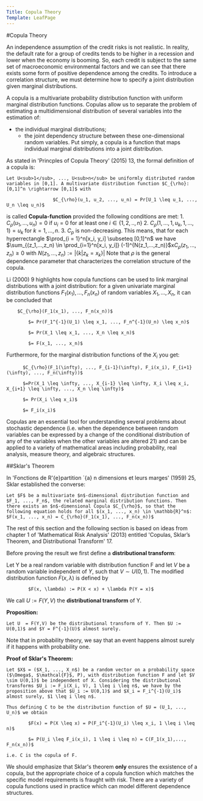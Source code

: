 ```yaml
---
Title: Copula Theory
Template: LeafPage
---
```


#Copula Theory

An independence assumption of the credit risks is not realistic. In reality, the default rate for a group of credits tends to be higher in a recession and lower when the economy is booming. So, each credit is subject to the same set of macroeconomic environmental factors and we can see that there exists some form of positive dependence among the credits. To introduce a correlation structure, we must determine how to specify a joint distribution given marginal distributions. 

A copula is a multivariate probability distribution function with uniform marginal distribution functions. Copulas allow us to separate the problem of estimating a multidimensional distribution of several variables into the estimation of:
  * the individual marginal distributions;
	* the joint dependency structure between these one-dimensional random variables. 
Put simply, a copula is a function that maps individual marginal distributions into a joint distribution.

As stated in 'Princples of Copula Theory' (2015) 13, the formal definition of a copula is:

	Let U<sub>1</sub>, ..., U<sub>n</sub> be uniformly distributed random variables in [0,1]. A multivariate distribution function $C_{\rho}: [0,1]^n \rightarrow [0,1]$ with

	                 $C_{\rho}(u_1, u_2, ..., u_n) = Pr[U_1 \leq u_1, ..., U_n \leq u_n)$
                    
is called **Copula-function** provided the following conditions are met:
	1. $C_{\rho}(u_1, ..., u_n) = 0$ if $u_i = 0$ for at least one $i \in \{1, 2, .., n\}$
	2. $C_{\rho}(1, ..., 1, u_k, 1, ..., 1) = u_k$ for $k = 1, ..., n$.
	3. $C_p$ is non-decreasing. This means, that for each hyperrectangle $\prod_{i = 1}^n[x_i, y_i] \subseteq [0,1]^n$ we have $\sum_{(z_1,...,z_n) \in \prod_{i=1}^n[x_i, y_i]} (-1)^{N(z_1,...,z_n)}$x$C_{\rho}(z_1,...,z_n) \geq 0$ with $N(z_1, ..., z_n) := |\{k|z_k=x_k\}|$
Note that $\rho$ is the general dependence parameter that characterizes the correlation structure of the copula. 

Li (2000) 9 highlights how copula functions can be used to link marginal distributions with a joint distribution: for a given univariate marginal distribution functions $F_1(x_1), ..., F_n(x_n)$ of random variables $X_1, ..., X_n$, it can be concluded that 
          	
		$C_{\rho}(F_1(x_1), ..., F_n(x_n))$
          
	        $= Pr(F_1^{-1}(U_1) \leq x_1, ..., F_n^{-1}(U_n) \leq x_n)$
          
	        $= Pr(X_1 \leq x_1, ..., X_n \leq x_n)$
          
	        $= F(x_1, ..., x_n)$
          
Furthermore, for the marginal distribution functions of the $X_i$ you get:

          $C_{\rho}(F_1(\infty), ..., F_{i-1}(\infty), F_i(x_i), F_{i+1}(\infty), ..., F_n(\infty))$

          $=Pr(X_1 \leq \infty, ..., X_{i-1} \leq \infty, X_i \leq x_i, X_{i+1} \leq \infty, ..., X_n \leq \infty)$

          $= Pr(X_i \leq x_i)$

          $= F_i(x_i)$

Copulas are an essential tool for understanding several problems about stochastic dependence (i.e. when the dependence between random variables can be expressed by a change of the conditional distribution of any of the variables when the other variables are altered 21) and can be applied to a variety of mathematical areas including probability, real analysis, measure theory, and algebraic structures.

##Sklar's Theorem

In 'Fonctions de R'{e}partition \`{a} n dimensions et leurs marges' (1959) 25, Sklar established the converse:

	Let $F$ be a multivariate $n$-dimensional distribution function and $F_1, ..., F_n$, the related marginal distribution functions. Then there exists an $n$-dimensional Copula $C_{\rho}$, so that the following equation holds for all $(x_1, ..., x_n) \in \mathbb{R}^n$:	
	$F(x_1, ..., x_n) = C_{\rho}(F_1(x_1), ..., F_n(x_n))$

The rest of this section and the following section is based on ideas from chapter 1 of 'Mathematical Risk Analysis' (2013) entitled 'Copulas, Sklar’s Theorem, and Distributional Transform' 17.

Before proving the result we first define a **distributional transform**:

Let Y be a real random variable with distribution function F and let $V$ be a random variable independent of $Y$, such that $V \sim U(0,1)$. The modified distribution function $F(x, \lambda)$ is defined by 

	        $F(x, \lambda) := P(X < x) + \lambda P(Y = x)$

We call $U := F(Y, V)$ the **distributional transform** of Y. 

**Proposition:**

	Let U  = F(Y,V) be the distributional transform of Y. Then $U := U(0,1)$ and $Y = F^{-1}(U)$ almost surely.

Note that in probability theory, we say that an event happens almost surely if it happens with probability one.

**Proof of Sklar's Theorem:**

	Let $X$ = ($X_1, ..., X_n$) be a random vector on a probability space ($\Omega$, $\mathcal{F}$, P), with distribution function F and let $V \sim U(0,1)$ be independent of X. Considering the distributional transforms $U_i := F_i(X_i, V), 1 \leq i \leq n$, we have by the proposition above that $U_i := U(0,1)$ and $X_i = F_i^{-1}(U_i)$ almost surely, $1 \leq i \leq n$. 

	Thus defining C to be the distribution function of $U = (U_1, ..., U_n)$ we obtain

          	$F(x) = P(X \leq x) = P(F_i^{-1}(U_i) \leq x_i, 1 \leq i \leq n)$

          	$= P(U_i \leq F_i(x_i), 1 \leq i \leq n) = C(F_1(x_1),..., F_n(x_n))$

	i.e. C is the copula of F. 

We should emphasize that Sklar's theorem **only** ensures the exsistence of a copula, but the appropriate choice of a copula function which matches the specific model requirements is fraught with risk. There are a variety of copula functions used in practice which can model different dependence structures.  
